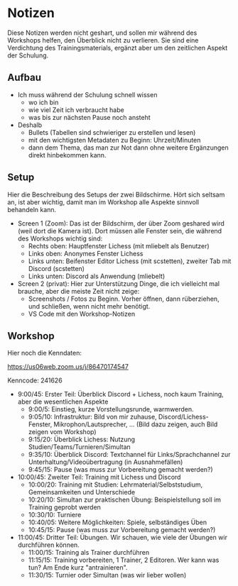 # Notizen

Diese Notizen werden nicht geshart, und sollen mir während des Workshops helfen, den Überblick nicht zu verlieren. Sie sind eine Verdichtung des Trainingsmaterials, ergänzt aber um den zeitlichen Aspekt der Schulung.

## Aufbau

* Ich muss während der Schulung schnell wissen
  * wo ich bin
  * wie viel Zeit ich verbraucht habe
  * was bis zur nächsten Pause noch ansteht
* Deshalb
  * Bullets (Tabellen sind schwieriger zu erstellen und lesen)
  * mit den wichtigsten Metadaten zu Beginn: Uhrzeit/Minuten
  * dann dem Thema, das man zur Not dann ohne weitere Ergänzungen direkt hinbekommen kann.

## Setup

Hier die Beschreibung des Setups der zwei Bildschirme. Hört sich seltsam an, ist aber wichtig, damit man im Workshop alle Aspekte sinnvoll behandeln kann.

* Screen 1 (Zoom): Das ist der Bildschirm, der über Zoom geshared wird (weil dort die Kamera ist). Dort müssen alle Fenster sein, die während des Workshops wichtig sind:
  * Rechts oben: Hauptfenster Lichess (mit mliebelt als Benutzer)
  * Links oben: Anonymes Fenster Lichess
  * Links unten: Beifenster Editor Lichess (mit scstetten), zweiter Tab mit Discord (scstetten)
  * Links unten: Discord als Anwendung (mliebelt)
* Screen 2 (privat): Hier zur Unterstützung Dinge, die ich vielleicht mal brauche, aber die meiste Zeit nicht zeige:
  * Screenshots / Fotos zu Beginn. Vorher öffnen, dann rüberziehen, und schließen, wenn nicht mehr benötigt.
  * VS Code mit den Workshop-Notizen

## Workshop

Hier noch die Kenndaten:

https://us06web.zoom.us/j/86470174547

Kenncode: 241626

* 9:00/45: Erster Teil: Überblick Discord + Lichess, noch kaum Training, aber die wesentlichen Aspekte
  * 9:00/5: Einstieg, kurze Vorstellungsrunde, warmwerden.
  * 9:05/10: Infrastruktur: Bild von mir zuhause, Discord/Lichess-Fenster, Mikrophon/Lautsprecher, ... (Bild dazu zeigen, auch Bild zeigen vom Workshop)
  * 9:15/20: Überblick Lichess: Nutzung Studien/Teams/Turnieren/Simultan
  * 9:35/10: Überblick Discord: Textchannel für Links/Sprachchannel zur Unterhaltung/Videoübertragung (in Ausnahmefällen)
  * 9:45/15: Pause (was muss zur Vorbereitung gemacht werden?)
* 10:00/45: Zweiter Teil: Training mit Lichess und Discord
  * 10:00/20: Training mit Studien: Lehrmaterial/Selbststudium, Gemeinsamkeiten und Unterschiede
  * 10:20/10: Simultan zur praktischen Übung: Beispielstellung soll im Training geprobt werden
  * 10:30/10: Turniere
  * 10:40/05: Weitere Möglichkeiten: Spiele, selbständiges Üben
  * 10:45/15: Pause (was muss zur Vorbereitung gemacht werden?)
* 11:00/45: Dritter Teil: Übungen. Wir schauen, wie viele der Übungen wir durchführen können.
  * 11:00/15: Training als Trainer durchführen
  * 11:15/15: Training vorbereiten, 1 Trainer, 2 Editoren. Wer kann was tun? Am Ende kurz "antrainieren".
  * 11:30/15: Turnier oder Simultan (was wir lieber wollen)